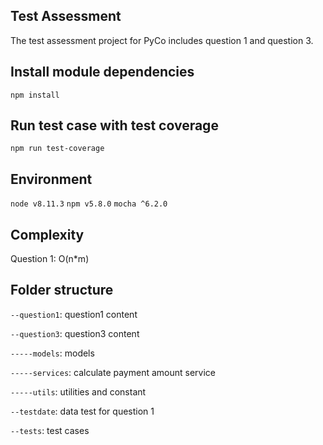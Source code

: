 ## Test Assessment

The test assessment project for PyCo includes question 1 and question 3. 

## Install module dependencies

`npm install`

## Run test case with test coverage

`npm run test-coverage`

## Environment
`node v8.11.3`
`npm v5.8.0`
`mocha ^6.2.0`

## Complexity
Question 1: O(n*m)

## Folder structure
`--question1`: question1 content

`--question3`: question3 content

`-----models`: models

`-----services`: calculate payment amount service

`-----utils`: utilities and constant

`--testdate`: data test for question 1 

`--tests`: test cases
